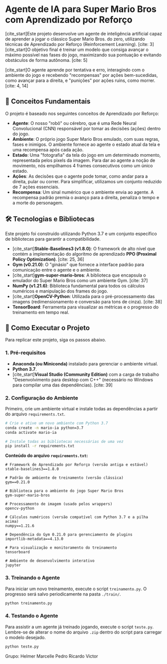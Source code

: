 # Agente de IA para Super Mario Bros com Aprendizado por Reforço

[cite\_start]Este projeto desenvolve um agente de inteligência artificial capaz de aprender a jogar o clássico Super Mario Bros. do zero, utilizando técnicas de Aprendizado por Reforço (Reinforcement Learning). [cite: 3] [cite\_start]O objetivo final é treinar um modelo que consiga avançar o máximo possível nas fases do jogo, maximizando sua pontuação e evitando obstáculos de forma autônoma. [cite: 5]

[cite\_start]O agente aprende por tentativa e erro, interagindo com o ambiente do jogo e recebendo "recompensas" por ações bem-sucedidas, como avançar para a direita, e "punições" por ações ruins, como morrer. [cite: 4, 14]

## 🧠 Conceitos Fundamentais

O projeto é baseado nos seguintes conceitos de Aprendizado por Reforço:

  * **Agente**: O nosso "robô" ou cérebro, que é uma Rede Neural Convolucional (CNN) responsável por tomar as decisões (ações) dentro do jogo. 
  * **Ambiente**: O próprio jogo Super Mario Bros emulado, com suas regras, fases e inimigos. O ambiente fornece ao agente o estado atual da tela e uma recompensa após cada ação. 
  * **Estado**: Uma "fotografia" da tela do jogo em um determinado momento, representada pelos pixels da imagem. Para dar ao agente a noção de movimento, nós empilhamos 4 frames consecutivos como um único estado.
  * **Ações**: As decisões que o agente pode tomar, como andar para a direita, pular ou correr. Para simplificar, utilizamos um conjunto reduzido de 7 ações essenciais. 
  * **Recompensa**: Um sinal numérico que o ambiente envia ao agente. A recompensa padrão premia o avanço para a direita, penaliza o tempo e a morte do personagem. 

## 🛠️ Tecnologias e Bibliotecas

Este projeto foi construído utilizando Python 3.7 e um conjunto específico de bibliotecas para garantir a compatibilidade.

  * [cite\_start]**Stable-Baselines3 (v1.8.0)**: O framework de alto nível que contém a implementação do algoritmo de aprendizado **PPO (Proximal Policy Optimization)**. [cite: 25, 36]
  * **Gym (v0.21.0)**: O "ginásio" que fornece a interface padrão para comunicação entre o agente e o ambiente.
  * [cite\_start]**gym-super-mario-bros**: A biblioteca que encapsula o emulador do Super Mario Bros como um ambiente Gym. [cite: 37]
  * **NumPy (v1.21.6)**: Biblioteca fundamental para todos os cálculos numéricos e manipulação dos frames do jogo.
  * [cite\_start]**OpenCV-Python**: Utilizada para o pré-processamento das imagens (redimensionamento e conversão para tons de cinza). [cite: 38]
  * **TensorBoard**: Ferramenta para visualizar as métricas e o progresso do treinamento em tempo real.

## 🚀 Como Executar o Projeto

Para replicar este projeto, siga os passos abaixo.

### 1\. Pré-requisitos

  * **Anaconda (ou Miniconda)** instalado para gerenciar o ambiente virtual.
  * **Python 3.7**.
  * [cite\_start]**Visual Studio (Community Edition)** com a carga de trabalho "Desenvolvimento para desktop com C++" (necessário no Windows para compilar uma das dependências). [cite: 39]

### 2\. Configuração do Ambiente

Primeiro, crie um ambiente virtual e instale todas as dependências a partir do arquivo `requirements.txt`.

```bash
# Crie e ative um novo ambiente com Python 3.7
conda create -n mario-ia python=3.7
conda activate mario-ia

# Instale todas as bibliotecas necessárias de uma vez
pip install -r requirements.txt
```

**Conteúdo do arquivo `requirements.txt`:**

```
# Framework de Aprendizado por Reforço (versão antiga e estável)
stable-baselines3==1.8.0

# Padrão de ambiente de treinamento (versão clássica)
gym==0.21.0

# Biblioteca para o ambiente do jogo Super Mario Bros
gym-super-mario-bros

# Processamento de imagem (usado pelos wrappers)
opencv-python

# Cálculos numéricos (versão compatível com Python 3.7 e a pilha acima)
numpy==1.21.6

# Dependência do Gym 0.21.0 para gerenciamento de plugins
importlib-metadata==4.13.0

# Para visualização e monitoramento do treinamento
tensorboard

# Ambiente de desenvolvimento interativo
jupyter
```

### 3\. Treinando o Agente

Para iniciar um novo treinamento, execute o script `treinamento.py`. O progresso será salvo periodicamente na pasta `./train/`.

```bash
python treinamento.py
```

### 4\. Testando o Agente

Para assistir a um agente já treinado jogando, execute o script `teste.py`. Lembre-se de alterar o nome do arquivo `.zip` dentro do script para carregar o modelo desejado.

```bash
python teste.py
```


Grupo:
Helmer
Marcelle
Pedro
Ricardo
Victor
